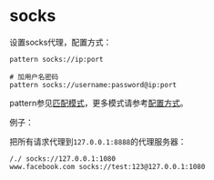 # socks

设置socks代理，配置方式：

	pattern socks://ip:port

	# 加用户名密码
	pattern socks://username:password@ip:port
	
pattern参见[匹配模式](../pattern.html)，更多模式请参考[配置方式](../mode.html)。


例子：

把所有请求代理到`127.0.0.1:8888`的代理服务器：

	/./ socks://127.0.0.1:1080
	www.facebook.com socks://test:123@127.0.0.1:1080
